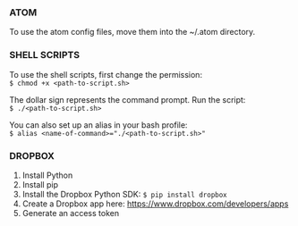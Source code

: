 ### ATOM ###
To use the atom config files, move them into the ~/.atom directory.

### SHELL SCRIPTS ###
To use the shell scripts, first change the permission:  
`$ chmod +x <path-to-script.sh>`

The dollar sign represents the command prompt. Run the script:  
`$ ./<path-to-script.sh>`

You can also set up an alias in your bash profile:  
`$ alias <name-of-command>="./<path-to-script.sh>"`

### DROPBOX ###
1. Install Python
2. Install pip
3. Install the Dropbox Python SDK: `$ pip install dropbox`
4. Create a Dropbox app here: https://www.dropbox.com/developers/apps
5. Generate an access token
